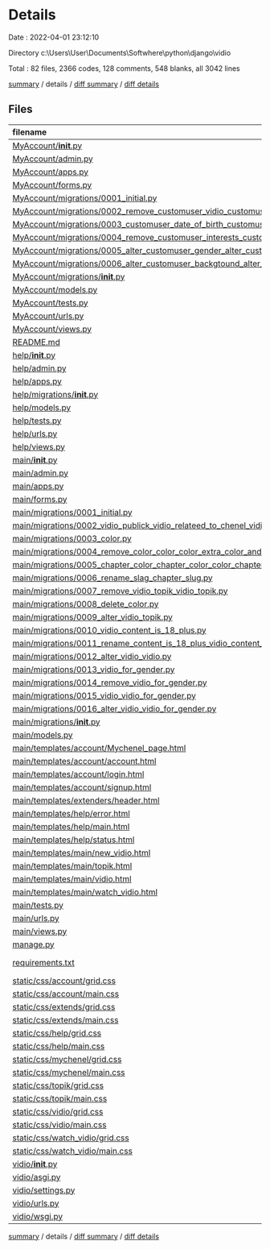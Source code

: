 # Details

Date : 2022-04-01 23:12:10

Directory c:\Users\User\Documents\Softwhere\python\django\vidio

Total : 82 files,  2366 codes, 128 comments, 548 blanks, all 3042 lines

[summary](results.md) / details / [diff summary](diff.md) / [diff details](diff-details.md)

## Files
| filename | language | code | comment | blank | total |
| :--- | :--- | ---: | ---: | ---: | ---: |
| [MyAccount/__init__.py](/MyAccount/__init__.py) | Python | 0 | 0 | 1 | 1 |
| [MyAccount/admin.py](/MyAccount/admin.py) | Python | 5 | 1 | 0 | 6 |
| [MyAccount/apps.py](/MyAccount/apps.py) | Python | 4 | 0 | 3 | 7 |
| [MyAccount/forms.py](/MyAccount/forms.py) | Python | 11 | 0 | 3 | 14 |
| [MyAccount/migrations/0001_initial.py](/MyAccount/migrations/0001_initial.py) | Python | 47 | 1 | 7 | 55 |
| [MyAccount/migrations/0002_remove_customuser_vidio_customuser_active_and_more.py](/MyAccount/migrations/0002_remove_customuser_vidio_customuser_active_and_more.py) | Python | 27 | 1 | 6 | 34 |
| [MyAccount/migrations/0003_customuser_date_of_birth_customuser_gender_and_more.py](/MyAccount/migrations/0003_customuser_date_of_birth_customuser_gender_and_more.py) | Python | 22 | 1 | 6 | 29 |
| [MyAccount/migrations/0004_remove_customuser_interests_customuser_interests.py](/MyAccount/migrations/0004_remove_customuser_interests_customuser_interests.py) | Python | 17 | 1 | 6 | 24 |
| [MyAccount/migrations/0005_alter_customuser_gender_alter_customuser_interests.py](/MyAccount/migrations/0005_alter_customuser_gender_alter_customuser_interests.py) | Python | 18 | 1 | 6 | 25 |
| [MyAccount/migrations/0006_alter_customuser_backgtound_alter_customuser_icon.py](/MyAccount/migrations/0006_alter_customuser_backgtound_alter_customuser_icon.py) | Python | 17 | 1 | 6 | 24 |
| [MyAccount/migrations/__init__.py](/MyAccount/migrations/__init__.py) | Python | 0 | 0 | 1 | 1 |
| [MyAccount/models.py](/MyAccount/models.py) | Python | 39 | 1 | 14 | 54 |
| [MyAccount/tests.py](/MyAccount/tests.py) | Python | 1 | 1 | 2 | 4 |
| [MyAccount/urls.py](/MyAccount/urls.py) | Python | 10 | 0 | 2 | 12 |
| [MyAccount/views.py](/MyAccount/views.py) | Python | 50 | 1 | 14 | 65 |
| [README.md](/README.md) | Markdown | 21 | 0 | 12 | 33 |
| [help/__init__.py](/help/__init__.py) | Python | 0 | 0 | 1 | 1 |
| [help/admin.py](/help/admin.py) | Python | 1 | 1 | 2 | 4 |
| [help/apps.py](/help/apps.py) | Python | 4 | 0 | 3 | 7 |
| [help/migrations/__init__.py](/help/migrations/__init__.py) | Python | 0 | 0 | 1 | 1 |
| [help/models.py](/help/models.py) | Python | 1 | 1 | 2 | 4 |
| [help/tests.py](/help/tests.py) | Python | 1 | 1 | 2 | 4 |
| [help/urls.py](/help/urls.py) | Python | 7 | 0 | 2 | 9 |
| [help/views.py](/help/views.py) | Python | 13 | 1 | 3 | 17 |
| [main/__init__.py](/main/__init__.py) | Python | 0 | 0 | 1 | 1 |
| [main/admin.py](/main/admin.py) | Python | 13 | 1 | 5 | 19 |
| [main/apps.py](/main/apps.py) | Python | 4 | 0 | 3 | 7 |
| [main/forms.py](/main/forms.py) | Python | 8 | 0 | 3 | 11 |
| [main/migrations/0001_initial.py](/main/migrations/0001_initial.py) | Python | 19 | 1 | 7 | 27 |
| [main/migrations/0002_vidio_publick_vidio_relateed_to_chenel_vidio_watched.py](/main/migrations/0002_vidio_publick_vidio_relateed_to_chenel_vidio_watched.py) | Python | 26 | 1 | 6 | 33 |
| [main/migrations/0003_color.py](/main/migrations/0003_color.py) | Python | 15 | 1 | 6 | 22 |
| [main/migrations/0004_remove_color_color_color_extra_color_and_more.py](/main/migrations/0004_remove_color_color_color_extra_color_and_more.py) | Python | 47 | 1 | 6 | 54 |
| [main/migrations/0005_chapter_color_chapter_color_color_chapter_color2_and_more.py](/main/migrations/0005_chapter_color_chapter_color_color_chapter_color2_and_more.py) | Python | 33 | 1 | 6 | 40 |
| [main/migrations/0006_rename_slag_chapter_slug.py](/main/migrations/0006_rename_slag_chapter_slug.py) | Python | 12 | 1 | 6 | 19 |
| [main/migrations/0007_remove_vidio_topik_vidio_topik.py](/main/migrations/0007_remove_vidio_topik_vidio_topik.py) | Python | 16 | 1 | 6 | 23 |
| [main/migrations/0008_delete_color.py](/main/migrations/0008_delete_color.py) | Python | 10 | 1 | 6 | 17 |
| [main/migrations/0009_alter_vidio_topik.py](/main/migrations/0009_alter_vidio_topik.py) | Python | 12 | 1 | 6 | 19 |
| [main/migrations/0010_vidio_content_is_18_plus.py](/main/migrations/0010_vidio_content_is_18_plus.py) | Python | 12 | 1 | 6 | 19 |
| [main/migrations/0011_rename_content_is_18_plus_vidio_content_is_only_18_plus.py](/main/migrations/0011_rename_content_is_18_plus_vidio_content_is_only_18_plus.py) | Python | 12 | 1 | 6 | 19 |
| [main/migrations/0012_alter_vidio_vidio.py](/main/migrations/0012_alter_vidio_vidio.py) | Python | 13 | 1 | 6 | 20 |
| [main/migrations/0013_vidio_for_gender.py](/main/migrations/0013_vidio_for_gender.py) | Python | 12 | 1 | 6 | 19 |
| [main/migrations/0014_remove_vidio_for_gender.py](/main/migrations/0014_remove_vidio_for_gender.py) | Python | 11 | 1 | 6 | 18 |
| [main/migrations/0015_vidio_vidio_for_gender.py](/main/migrations/0015_vidio_vidio_for_gender.py) | Python | 12 | 1 | 6 | 19 |
| [main/migrations/0016_alter_vidio_vidio_for_gender.py](/main/migrations/0016_alter_vidio_vidio_for_gender.py) | Python | 12 | 1 | 6 | 19 |
| [main/migrations/__init__.py](/main/migrations/__init__.py) | Python | 0 | 0 | 1 | 1 |
| [main/models.py](/main/models.py) | Python | 44 | 1 | 14 | 59 |
| [main/templates/account/Mychenel_page.html](/main/templates/account/Mychenel_page.html) | HTML | 18 | 0 | 5 | 23 |
| [main/templates/account/account.html](/main/templates/account/account.html) | HTML | 28 | 0 | 5 | 33 |
| [main/templates/account/login.html](/main/templates/account/login.html) | HTML | 116 | 0 | 16 | 132 |
| [main/templates/account/signup.html](/main/templates/account/signup.html) | HTML | 172 | 0 | 15 | 187 |
| [main/templates/extenders/header.html](/main/templates/extenders/header.html) | HTML | 150 | 13 | 26 | 189 |
| [main/templates/help/error.html](/main/templates/help/error.html) | HTML | 29 | 0 | 4 | 33 |
| [main/templates/help/main.html](/main/templates/help/main.html) | HTML | 130 | 0 | 6 | 136 |
| [main/templates/help/status.html](/main/templates/help/status.html) | HTML | 18 | 0 | 5 | 23 |
| [main/templates/main/new_vidio.html](/main/templates/main/new_vidio.html) | HTML | 66 | 0 | 4 | 70 |
| [main/templates/main/topik.html](/main/templates/main/topik.html) | HTML | 20 | 6 | 3 | 29 |
| [main/templates/main/vidio.html](/main/templates/main/vidio.html) | HTML | 20 | 6 | 3 | 29 |
| [main/templates/main/watch_vidio.html](/main/templates/main/watch_vidio.html) | HTML | 41 | 6 | 5 | 52 |
| [main/tests.py](/main/tests.py) | Python | 1 | 1 | 2 | 4 |
| [main/urls.py](/main/urls.py) | Python | 10 | 0 | 2 | 12 |
| [main/views.py](/main/views.py) | Python | 177 | 1 | 30 | 208 |
| [manage.py](/manage.py) | Python | 15 | 3 | 5 | 23 |
| [requirements.txt](/requirements.txt) | pip requirements | 17 | 0 | 0 | 17 |
| [static/css/account/grid.css](/static/css/account/grid.css) | CSS | 0 | 0 | 1 | 1 |
| [static/css/account/main.css](/static/css/account/main.css) | CSS | 23 | 0 | 3 | 26 |
| [static/css/extends/grid.css](/static/css/extends/grid.css) | CSS | 0 | 0 | 1 | 1 |
| [static/css/extends/main.css](/static/css/extends/main.css) | CSS | 38 | 0 | 7 | 45 |
| [static/css/help/grid.css](/static/css/help/grid.css) | CSS | 0 | 0 | 1 | 1 |
| [static/css/help/main.css](/static/css/help/main.css) | CSS | 77 | 0 | 13 | 90 |
| [static/css/mychenel/grid.css](/static/css/mychenel/grid.css) | CSS | 5 | 0 | 0 | 5 |
| [static/css/mychenel/main.css](/static/css/mychenel/main.css) | CSS | 44 | 0 | 12 | 56 |
| [static/css/topik/grid.css](/static/css/topik/grid.css) | CSS | 59 | 1 | 14 | 74 |
| [static/css/topik/main.css](/static/css/topik/main.css) | CSS | 75 | 0 | 21 | 96 |
| [static/css/vidio/grid.css](/static/css/vidio/grid.css) | CSS | 59 | 1 | 14 | 74 |
| [static/css/vidio/main.css](/static/css/vidio/main.css) | CSS | 75 | 0 | 21 | 96 |
| [static/css/watch_vidio/grid.css](/static/css/watch_vidio/grid.css) | CSS | 25 | 0 | 4 | 29 |
| [static/css/watch_vidio/main.css](/static/css/watch_vidio/main.css) | CSS | 100 | 0 | 29 | 129 |
| [vidio/__init__.py](/vidio/__init__.py) | Python | 0 | 0 | 1 | 1 |
| [vidio/asgi.py](/vidio/asgi.py) | Python | 4 | 8 | 5 | 17 |
| [vidio/settings.py](/vidio/settings.py) | Python | 78 | 27 | 28 | 133 |
| [vidio/urls.py](/vidio/urls.py) | Python | 13 | 15 | 3 | 31 |
| [vidio/wsgi.py](/vidio/wsgi.py) | Python | 4 | 8 | 5 | 17 |

[summary](results.md) / details / [diff summary](diff.md) / [diff details](diff-details.md)